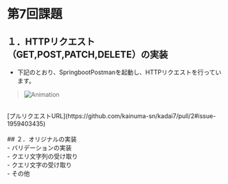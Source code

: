 # 第7回課題
## １．HTTPリクエスト（GET,POST,PATCH,DELETE）の実装<br>
- 下記のとおり、SpringbootPostmanを起動し、HTTPリクエストを行っています。<br>
> ![Animation](https://github.com/kainuma-sn/kadai7/assets/145829664/812e6233-93a7-4047-95d7-53a00a1c0bed)<br>
<br>
[プルリクエストURL](https://github.com/kainuma-sn/kadai7/pull/2#issue-1959403435)
<br><br>
## ２．オリジナルの実装<br>
- バリデーションの実装<br>
- クエリ文字列の受け取り<br>
- クエリ文字の受け取り<br>
- その他<br>

